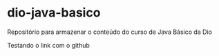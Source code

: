 # dio-java-basico
Repositório para armazenar o conteúdo do curso de Java Básico da Dio

Testando o link com o github
